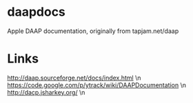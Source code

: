daapdocs
========

Apple DAAP documentation, originally from tapjam.net/daap

Links
=====

http://daap.sourceforge.net/docs/index.html \n
https://code.google.com/p/ytrack/wiki/DAAPDocumentation \n
http://dacp.jsharkey.org/ \n
